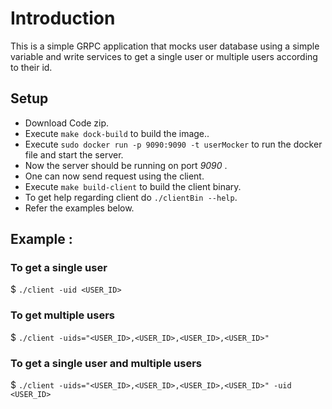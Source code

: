 # Introduction

This is a simple GRPC application that mocks user database using a simple variable and write services to get a single user or multiple users according to their id.

## Setup 

- Download Code zip.
- Execute `make dock-build` to build the image..
- Execute `sudo docker run -p 9090:9090 -t userMocker` to run the docker file and start the server.
- Now the server should be running on port _9090_ .
- One can now send request using the client.
- Execute `make build-client` to build the client binary.
- To get help regarding client do `./clientBin --help`.
- Refer the examples below.

## Example :

### To get a single user 
$ `./client -uid <USER_ID>`

### To get multiple users
$ `./client -uids="<USER_ID>,<USER_ID>,<USER_ID>,<USER_ID>"`


### To get a single user and multiple users 
$ `./client -uids="<USER_ID>,<USER_ID>,<USER_ID>,<USER_ID>" -uid <USER_ID>`

